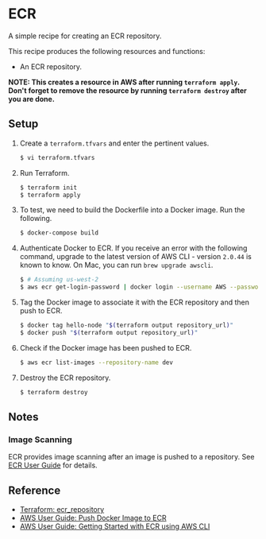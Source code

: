 # ECR

A simple recipe for creating an ECR repository.

This recipe produces the following resources and functions:

* An ECR repository.

**NOTE: This creates a resource in AWS after running `terraform apply`. Don't forget to remove the resource by running `terraform destroy` after you are done.**

## Setup
   
1. Create a `terraform.tfvars` and enter the pertinent values.

   ```bash
   $ vi terraform.tfvars
   ```   
   
1. Run Terraform.

   ```bash
   $ terraform init
   $ terraform apply
   ```

1. To test, we need to build the Dockerfile into a Docker image. Run the following.

   ```bash
   $ docker-compose build
   ```

1. Authenticate Docker to ECR. If you receive an error with the following command, upgrade to the latest version of AWS CLI - version `2.0.44` is known to know. On Mac, you can run `brew upgrade awscli`.

   ```bash
   $ # Assuming us-west-2
   $ aws ecr get-login-password | docker login --username AWS --password-stdin "$(terraform output repository_url)"
   ```

1. Tag the Docker image to associate it with the ECR repository and then push to ECR.

   ```bash
   $ docker tag hello-node "$(terraform output repository_url)"
   $ docker push "$(terraform output repository_url)"
   ```

1. Check if the Docker image has been pushed to ECR.

   ```bash
   $ aws ecr list-images --repository-name dev
   ```
   
1. Destroy the ECR repository.

   ```bash
   $ terraform destroy
   ```   

## Notes

### Image Scanning

ECR provides image scanning after an image is pushed to a repository. See [ECR User Guide](https://docs.aws.amazon.com/AmazonECR/latest/userguide/image-scanning.html) for details.

## Reference

* [Terraform: ecr_repository](https://registry.terraform.io/providers/hashicorp/aws/latest/docs/resources/ecr_repository)
* [AWS User Guide: Push Docker Image to ECR](https://docs.aws.amazon.com/AmazonECR/latest/userguide/docker-push-ecr-image.html)
* [AWS User Guide: Getting Started with ECR using AWS CLI](https://docs.aws.amazon.com/AmazonECR/latest/userguide/getting-started-cli.html)
